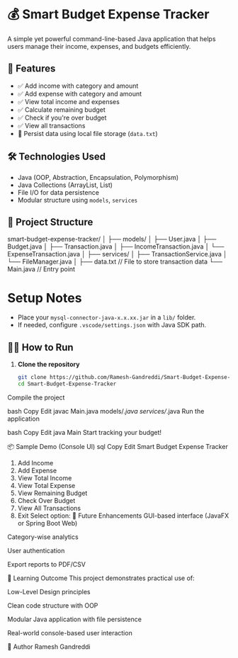 # 💰 Smart Budget Expense Tracker

A simple yet powerful command-line-based Java application that helps users manage their income, expenses, and budgets efficiently.

## 🚀 Features

- ✅ Add income with category and amount
- ✅ Add expense with category and amount
- ✅ View total income and expenses
- ✅ Calculate remaining budget
- ✅ Check if you're over budget
- ✅ View all transactions
- 💾 Persist data using local file storage (`data.txt`)

## 🛠️ Technologies Used

- Java (OOP, Abstraction, Encapsulation, Polymorphism)
- Java Collections (ArrayList, List)
- File I/O for data persistence
- Modular structure using `models`, `services`

## 📁 Project Structure

smart-budget-expense-tracker/
│
├── models/
│ ├── User.java
│ ├── Budget.java
│ ├── Transaction.java
│ ├── IncomeTransaction.java
│ └── ExpenseTransaction.java
│
├── services/
│ ├── TransactionService.java
│ └── FileManager.java
│
├── data.txt // File to store transaction data
└── Main.java // Entry point

# Setup Notes
- Place your `mysql-connector-java-x.x.xx.jar` in a `lib/` folder.
- If needed, configure `.vscode/settings.json` with Java SDK path.


## 🧑‍💻 How to Run

1. **Clone the repository**
   ```bash
   git clone https://github.com/Ramesh-Gandreddi/Smart-Budget-Expense-Tracker.git
   cd Smart-Budget-Expense-Tracker
Compile the project

bash
Copy
Edit
javac Main.java models/*.java services/*.java
Run the application

bash
Copy
Edit
java Main
Start tracking your budget!

📦 Sample Demo (Console UI)
sql
Copy
Edit
 Smart Budget Expense Tracker
1. Add Income
2. Add Expense
3. View Total Income
4. View Total Expense
5. View Remaining Budget
6. Check Over Budget
7. View All Transactions
8. Exit
Select option: 
📌 Future Enhancements
GUI-based interface (JavaFX or Spring Boot Web)

Category-wise analytics

User authentication

Export reports to PDF/CSV

🧠 Learning Outcome
This project demonstrates practical use of:

Low-Level Design principles

Clean code structure with OOP

Modular Java application with file persistence

Real-world console-based user interaction

📝 Author
Ramesh Gandreddi
